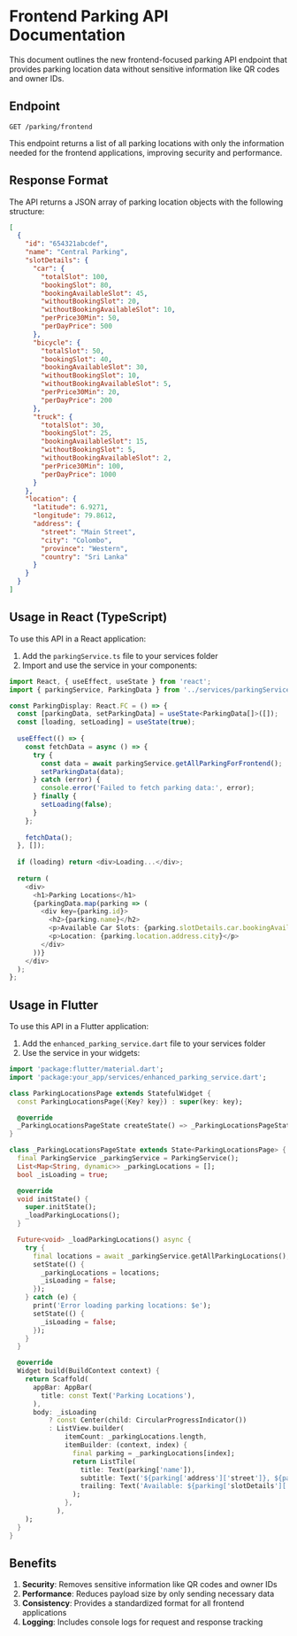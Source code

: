 # Frontend Parking API Documentation

This document outlines the new frontend-focused parking API endpoint that provides parking location data without sensitive information like QR codes and owner IDs.

## Endpoint

```
GET /parking/frontend
```

This endpoint returns a list of all parking locations with only the information needed for the frontend applications, improving security and performance.

## Response Format

The API returns a JSON array of parking location objects with the following structure:

```json
[
  {
    "id": "654321abcdef",
    "name": "Central Parking",
    "slotDetails": {
      "car": {
        "totalSlot": 100,
        "bookingSlot": 80,
        "bookingAvailableSlot": 45,
        "withoutBookingSlot": 20,
        "withoutBookingAvailableSlot": 10,
        "perPrice30Min": 50,
        "perDayPrice": 500
      },
      "bicycle": {
        "totalSlot": 50,
        "bookingSlot": 40,
        "bookingAvailableSlot": 30,
        "withoutBookingSlot": 10,
        "withoutBookingAvailableSlot": 5,
        "perPrice30Min": 20,
        "perDayPrice": 200
      },
      "truck": {
        "totalSlot": 30,
        "bookingSlot": 25,
        "bookingAvailableSlot": 15,
        "withoutBookingSlot": 5,
        "withoutBookingAvailableSlot": 2,
        "perPrice30Min": 100,
        "perDayPrice": 1000
      }
    },
    "location": {
      "latitude": 6.9271,
      "longitude": 79.8612,
      "address": {
        "street": "Main Street",
        "city": "Colombo",
        "province": "Western",
        "country": "Sri Lanka"
      }
    }
  }
]
```

## Usage in React (TypeScript)

To use this API in a React application:

1. Add the `parkingService.ts` file to your services folder
2. Import and use the service in your components:

```typescript
import React, { useEffect, useState } from 'react';
import { parkingService, ParkingData } from '../services/parkingService';

const ParkingDisplay: React.FC = () => {
  const [parkingData, setParkingData] = useState<ParkingData[]>([]);
  const [loading, setLoading] = useState(true);
  
  useEffect(() => {
    const fetchData = async () => {
      try {
        const data = await parkingService.getAllParkingForFrontend();
        setParkingData(data);
      } catch (error) {
        console.error('Failed to fetch parking data:', error);
      } finally {
        setLoading(false);
      }
    };
    
    fetchData();
  }, []);
  
  if (loading) return <div>Loading...</div>;
  
  return (
    <div>
      <h1>Parking Locations</h1>
      {parkingData.map(parking => (
        <div key={parking.id}>
          <h2>{parking.name}</h2>
          <p>Available Car Slots: {parking.slotDetails.car.bookingAvailableSlot}</p>
          <p>Location: {parking.location.address.city}</p>
        </div>
      ))}
    </div>
  );
};
```

## Usage in Flutter

To use this API in a Flutter application:

1. Add the `enhanced_parking_service.dart` file to your services folder
2. Use the service in your widgets:

```dart
import 'package:flutter/material.dart';
import 'package:your_app/services/enhanced_parking_service.dart';

class ParkingLocationsPage extends StatefulWidget {
  const ParkingLocationsPage({Key? key}) : super(key: key);

  @override
  _ParkingLocationsPageState createState() => _ParkingLocationsPageState();
}

class _ParkingLocationsPageState extends State<ParkingLocationsPage> {
  final ParkingService _parkingService = ParkingService();
  List<Map<String, dynamic>> _parkingLocations = [];
  bool _isLoading = true;

  @override
  void initState() {
    super.initState();
    _loadParkingLocations();
  }

  Future<void> _loadParkingLocations() async {
    try {
      final locations = await _parkingService.getAllParkingLocations();
      setState(() {
        _parkingLocations = locations;
        _isLoading = false;
      });
    } catch (e) {
      print('Error loading parking locations: $e');
      setState(() {
        _isLoading = false;
      });
    }
  }

  @override
  Widget build(BuildContext context) {
    return Scaffold(
      appBar: AppBar(
        title: const Text('Parking Locations'),
      ),
      body: _isLoading
          ? const Center(child: CircularProgressIndicator())
          : ListView.builder(
              itemCount: _parkingLocations.length,
              itemBuilder: (context, index) {
                final parking = _parkingLocations[index];
                return ListTile(
                  title: Text(parking['name']),
                  subtitle: Text('${parking['address']['street']}, ${parking['address']['city']}'),
                  trailing: Text('Available: ${parking['slotDetails']['car']['availableSlot']}'),
                );
              },
            ),
    );
  }
}
```

## Benefits

1. **Security**: Removes sensitive information like QR codes and owner IDs
2. **Performance**: Reduces payload size by only sending necessary data
3. **Consistency**: Provides a standardized format for all frontend applications
4. **Logging**: Includes console logs for request and response tracking
